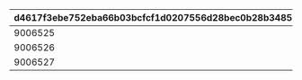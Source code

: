 |d4617f3ebe752eba66b03bcfcf1d0207556d28bec0b28b34853bbd40ca108bdb|e3ad0ffb112b2787ce4106c5167a33e35386359ab2844a542004849a882714bb|eb8ef6316aed13f692e562477342423b1f832467ba1d227fb70647741f0fe90c|b76cdf31eaf4bc40c3e2b9adae8ff98527b06245563fad5397ad71225d6d3b2d|c7db52aa10c9abe4540d1633a7d8c0832e9f6cf63996a478316d81c517203c8c|5404cbd3818b5ffd5af2894ba933e67e4b74bc4a8b082eb16389fee7620c7ed6|5855ae7210a9214642df45c7fd64149e23edca235072cf75909ecf221794650e|295f47a0448989c962ed8e993cc3a5d5babf6cce34c7517229d7a5d0c5a2abea|5334a6e428b201177e8c0579e3f9956fc7b37718576af5b7cf0fe63473764411|06380a3cc4a151b7a1c7e2de7644bb4a4e92dd8d68bb8fa99f8b353a415b071b|c8bd95b23836e2b63dfd98b32433c540955168beaef83d4c24c248edb924d8bc|9302b78df218ad67340ea4f7c79244b1c03d67a884d45f3f66570ae93c039f30|1b72709e1510c428432a60a328145002ffdde910dc6c6fa67629719353f6de4c|8408df67d5096f40334daa7829e105a9c8c109cfffaa9d2cf9f44be22edf08f5|66e78bda65161ce8abed2750825cd4a88042646774802eb78224565c9b38e4d8|5b4d191767927e4fe985c5b65407687e7017385ded328318ca38a798db2bd55d|ca9dbabacf13d5b04b75d8e70a3b85b1d7f9dcdf8eb80072f9cb2e5a1e08dd03|3376a37c9e488e104398e8b34c6d7c4b0505e4fba179225ee84a8e8a0ca8c341|
| --- | --- | --- | --- | --- | --- | --- | --- | --- | --- | --- | --- | --- | --- | --- | --- | --- | --- |
|9006525|1|803100222|1|-1|-1|-1|0|0|1.5|bgm_M646_Mode1|3008|5|1|4|1|0|83|
|9006526|2|803100223|1|-1|-1|-1|0|0|1.5|bgm_M646_Mode2|3008|5|1|2|1|0|66|
|9006527|3|803100224|-1|-1|-1|-1|0|0|1.5|bgm_M646_Mode3|3008|5|1|-1|1|9000003|0|